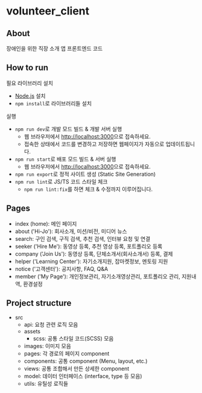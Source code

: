 # volunteer_client

## About

장애인을 위한 직장 소개 앱 프론트엔드 코드

## How to run

필요 라이브러리 설치

- [Node.js](https://nodejs.org/ko/) 설치
- `npm install`로 라이브러리들 설치

실행

- `npm run dev`로 개발 모드 빌드 & 개발 서버 실행
  - 웹 브라우저에서 <http://localhost:3000>으로 접속하세요.
  - 접속한 상태에서 코드를 변경하고 저장하면 웹페이지가 자동으로 업데이트됩니다.
- `npm run start`로 배포 모드 빌드 & 서버 실행
  - 웹 브라우저에서 <http://localhost:3000>으로 접속하세요.
- `npm run export`로 정적 사이트 생성 (Static Site Generation)
- `npm run lint`로 JS/TS 코드 스타일 체크
  - `npm run lint:fix`를 하면 체크 & 수정까지 이루어집니다.

## Pages

- index (home): 메인 페이지
- about ('Hi-Jo'): 회사소개, 미션/비전, 미디어 뉴스
- search: 구인 검색, 구직 검색, 추천 검색, 인터뷰 요청 및 연결
- seeker ('Hire Me'): 동영상 등록, 추천 영상 등록, 포트폴리오 등록
- company ('Join Us'): 동영상 등록, 단체소개서(회사소개서) 등록, 결제
- helper ('Learning Center'): 자기소개지원, 잡마켓정보, 멘토링 지원
- notice ('고객센터'): 공지사항, FAQ, Q&A
- member ('My Page'): 개인정보관리, 자기소개영상관리, 포트폴리오 관리, 지원내역, 환경설정

## Project structure

- src
  - api: 요청 관련 로직 모음
  - assets
    - scss: 공통 스타일 코드(SCSS) 모음
  - images: 이미지 모음
  - pages: 각 경로의 페이지 component
  - components: 공통 component (Menu, layout, etc.)
  - views: 공통 조합해서 만든 상세한 component
  - model: 데이터 인터페이스 (interface, type 등 모음)
  - utils: 유틸성 로직들
